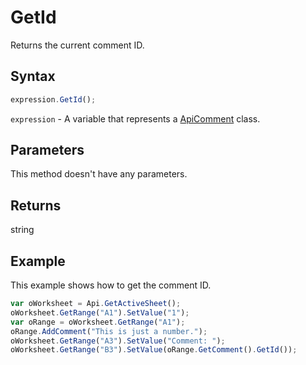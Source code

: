 # GetId

Returns the current comment ID.

## Syntax

```javascript
expression.GetId();
```

`expression` - A variable that represents a [ApiComment](../ApiComment.md) class.

## Parameters

This method doesn't have any parameters.

## Returns

string

## Example

This example shows how to get the comment ID.

```javascript editor-xlsx
var oWorksheet = Api.GetActiveSheet();
oWorksheet.GetRange("A1").SetValue("1");
var oRange = oWorksheet.GetRange("A1");
oRange.AddComment("This is just a number.");
oWorksheet.GetRange("A3").SetValue("Comment: ");
oWorksheet.GetRange("B3").SetValue(oRange.GetComment().GetId());
```
